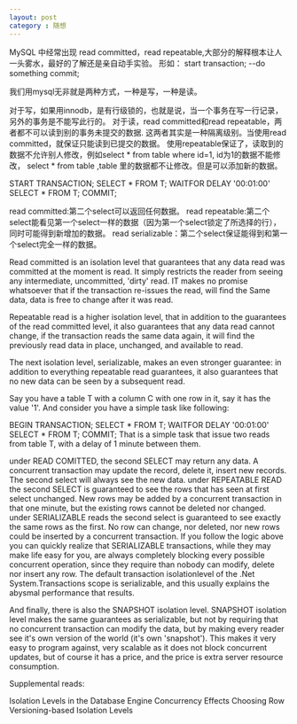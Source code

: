 ```yaml
---
layout: post
category : 随想
---
```


MySQL 中经常出现 read committed，read repeatable,大部分的解释根本让人一头雾水，最好的了解还是亲自动手实验。
形如：
start transaction;
--do something
commit;

我们用mysql无非就是两种方式，一种是写，一种是读。

对于写，如果用innodb，是有行级锁的，也就是说，当一个事务在写一行记录，另外的事务是不能写此行的。
对于读，read committed和read repeatable，两者都不可以读到别的事务未提交的数据.
这两者其实是一种隔离级别。当使用read committed，就保证只能读到已提交的数据。
使用repeatable保证了，读取到的数据不允许别人修改，例如select * from table where id=1, id为1的数据不能修改，
select * from table ,table 里的数据都不让修改。但是可以添加新的数据。

START TRANSACTION;
SELECT * FROM T;
WAITFOR DELAY '00:01:00'
SELECT * FROM T;
COMMIT;

read committed:第二个select可以返回任何数据。
read repeatable:第二个select能看见第一个select一样的数据（因为第一个select锁定了所选择的行），同时可能得到新增加的数据。
read serializable：第二个select保证能得到和第一个select完全一样的数据。

Read committed is an isolation level that guarantees that any data read was committed at the moment is read. It simply restricts the reader from seeing any intermediate, uncommitted, 'dirty' read. IT makes no promise whatsoever that if the transaction re-issues the read, will find the Same data, data is free to change after it was read.

Repeatable read is a higher isolation level, that in addition to the guarantees of the read committed level, it also guarantees that any data read cannot change, if the transaction reads the same data again, it will find the previously read data in place, unchanged, and available to read.

The next isolation level, serializable, makes an even stronger guarantee: in addition to everything repeatable read guarantees, it also guarantees that no new data can be seen by a subsequent read.

Say you have a table T with a column C with one row in it, say it has the value '1'. And consider you have a simple task like following:

BEGIN TRANSACTION;
SELECT * FROM T;
WAITFOR DELAY '00:01:00'
SELECT * FROM T;
COMMIT;
That is a simple task that issue two reads from table T, with a delay of 1 minute between them.

under READ COMITTED, the second SELECT may return any data. A concurrent transaction may update the record, delete it, insert new records. The second select will always see the new data.
under REPEATABLE READ the second SELECT is guaranteed to see the rows that has seen at first select unchanged. New rows may be added by a concurrent transaction in that one minute, but the existing rows cannot be deleted nor changed.
under SERIALIZABLE reads the second select is guaranteed to see exactly the same rows as the first. No row can change, nor deleted, nor new rows could be inserted by a concurrent transaction.
If you follow the logic above you can quickly realize that SERIALIZABLE transactions, while they may make life easy for you, are always completely blocking every possible concurrent operation, since they require than nobody can modify, delete nor insert any row. The default transaction isolationlevel of the .Net System.Transactions scope is serializable, and this usually explains the abysmal performance that results.

And finally, there is also the SNAPSHOT isolation level. SNAPSHOT isolation level makes the same guarantees as serializable, but not by requiring that no concurrent transaction can modify the data, but by making every reader see it's own version of the world (it's own 'snapshot'). This makes it very easy to program against, very scalable as it does not block concurrent updates, but of course it has a price, and the price is extra server resource consumption.

Supplemental reads:

Isolation Levels in the Database Engine
Concurrency Effects
Choosing Row Versioning-based Isolation Levels
